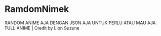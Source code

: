 # RamdomNimek
RANDOM ANIME AJA DENGAN JSON AJA UNTUK PERLU ATAU MAU AJA FULL ANIME | Credit by Lion Suzune
